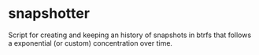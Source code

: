 snapshotter
===========

Script for creating and keeping an history of snapshots in btrfs that follows a exponential (or custom) concentration over time.
